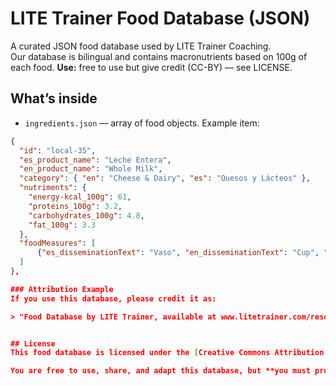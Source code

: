 # LITE Trainer Food Database (JSON)

A curated JSON food database used by LITE Trainer Coaching.  
Our database is bilingual and contains macronutrients based on 100g of each food.
**Use:** free to use but give credit (CC-BY) — see LICENSE.

## What’s inside
- `ingredients.json` — array of food objects. Example item:
```json
{
  "id": "local-35",
  "es_product_name": "Leche Entera",
  "en_product_name": "Whole Milk",
  "category": { "en": "Cheese & Dairy", "es": "Quesos y Lácteos" },
  "nutriments": {
    "energy-kcal_100g": 61,
    "proteins_100g": 3.2,
    "carbohydrates_100g": 4.8,
    "fat_100g": 3.3
  },
  "foodMeasures": [
      {"es_disseminationText": "Vaso", "en_disseminationText": "Cup", "gramWeight": 250, "measureId": 1062}
  ]
},

### Attribution Example
If you use this database, please credit it as:

> "Food Database by LITE Trainer, available at www.litetrainer.com/resources/food-db"


## License
This food database is licensed under the [Creative Commons Attribution 4.0 International License (CC BY 4.0)](https://creativecommons.org/licenses/by/4.0/).

You are free to use, share, and adapt this database, but **you must provide attribution** by linking back to LITE Trainer at www.litetrainer.com.


